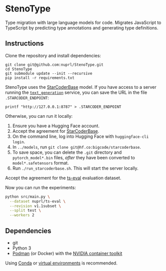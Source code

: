 # StenoType

Type migration with large language models for code. Migrates JavaScript to
TypeScript by predicting type annotations and generating type definitions.

## Instructions

Clone the repository and install dependencies:

    git clone git@github.com:nuprl/StenoType.git
    cd StenoType
    git submodule update --init --recursive
    pip install -r requirements.txt

StenoType uses the [StarCoderBase](https://huggingface.co/bigcode/starcoder)
model. If you have access to a server running the
[`text_generation`](https://github.com/huggingface/text-generation-inference)
service, you can save the URL in the file `.STARCODER_ENDPOINT`:

    printf "http://127.0.0.1:8787" > .STARCODER_ENDPOINT

Otherwise, you can run it locally:

  1. Ensure you have a Hugging Face account.
  2. Accept the agreement for
     [StarCoderBase](https://huggingface.co/bigcode/starcoder).
  3. On the command line, log into Hugging Face with `huggingface-cli login`.
  4. In `../models`, run `git clone git@hf.co:bigcode/starcoderbase`.
  5. To save space, you can delete the `.git` directory and `pytorch_model*.bin`
     files, _after_ they have been converted to `model*.safetensors` format.
  6. Run `./run_starcoderbase.sh`. This will start the server locally.

Accept the agreement for the
[ts-eval](https://huggingface.co/datasets/nuprl/ts-eval) evaluation dataset.

Now you can run the experiments:

```bash
python src/main.py \
  --dataset nuprl/ts-eval \
  --revision v1.1subset \
  --split test \
  --workers 2
```

## Dependencies

  * git
  * Python 3
  * [Podman](https://podman.io/) (or Docker) with the
    [NVIDIA container toolkit](https://docs.nvidia.com/datacenter/cloud-native/container-toolkit/latest/install-guide.html)

Using [Conda](https://docs.conda.io/en/latest/) or [virtual
environments](https://docs.python.org/3/library/venv.html) is recommended.
